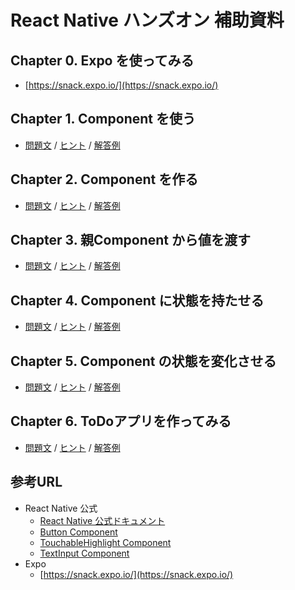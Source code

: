 # React Native ハンズオン 補助資料

## Chapter 0. Expo を使ってみる

- [https://snack.expo.io/](https://snack.expo.io/)

## Chapter 1. Component を使う

- [問題文](/chapter1/chapter1_q.js) / [ヒント](/chapter1/chapter1_h.js) / [解答例](/chapter1/chapter1_a.js)

## Chapter 2. Component を作る

- [問題文](/chapter2/chapter2_q.js) / [ヒント](/chapter2/chapter2_h.js) / [解答例](/chapter2/chapter2_a.js)

## Chapter 3. 親Component から値を渡す

- [問題文](/chapter3/chapter3_q.js) / [ヒント](/chapter3/chapter3_h.js) / [解答例](/chapter3/chapter3_a.js)

## Chapter 4. Component に状態を持たせる

- [問題文](/chapter4/chapter4_q.js) / [ヒント](/chapter4/chapter4_h.js) / [解答例](/chapter4/chapter4_a.js)

## Chapter 5. Component の状態を変化させる

- [問題文](/chapter5/chapter5_q.js) / [ヒント](/chapter5/chapter5_h.js) / [解答例](/chapter5/chapter5_a.js)

## Chapter 6. ToDoアプリを作ってみる

- [問題文](/chapter6/chapter6_q.js) / [ヒント](/chapter6/chapter6_h.js) / [解答例](/chapter6/chapter6_a.js)

## 参考URL

- React Native 公式
  - [React Native 公式ドキュメント](https://facebook.github.io/react-native/docs/getting-started.html)
  - [Button Component](https://facebook.github.io/react-native/docs/button.html)
  - [TouchableHighlight Component](https://facebook.github.io/react-native/docs/touchablehighlight.html)
  - [TextInput Component](https://facebook.github.io/react-native/docs/textinput.html)
- Expo
  - [https://snack.expo.io/](https://snack.expo.io/)

